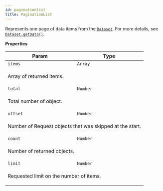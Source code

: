 ```yaml
---
id: paginationlist
title: PaginationList
---
```

<a name="PaginationList"></a>

Represents one page of data items from the [`Dataset`](dataset).
For more details, see [`Dataset.getData()`](dataset#Dataset+getData).

**Properties**
<table>
<thead>
<tr>
<th>Param</th><th>Type</th>
</tr>
</thead>
<tbody>
<tr>
<td><code>items</code></td><td><code>Array</code></td>
</tr>
<tr>
<td colspan="3"><p>Array of returned items.</p>
</td></tr><tr>
<td><code>total</code></td><td><code>Number</code></td>
</tr>
<tr>
<td colspan="3"><p>Total number of object.</p>
</td></tr><tr>
<td><code>offset</code></td><td><code>Number</code></td>
</tr>
<tr>
<td colspan="3"><p>Number of Request objects that was skipped at the start.</p>
</td></tr><tr>
<td><code>count</code></td><td><code>Number</code></td>
</tr>
<tr>
<td colspan="3"><p>Number of returned objects.</p>
</td></tr><tr>
<td><code>limit</code></td><td><code>Number</code></td>
</tr>
<tr>
<td colspan="3"><p>Requested limit on the number of items.</p>
</td></tr></tbody>
</table>
